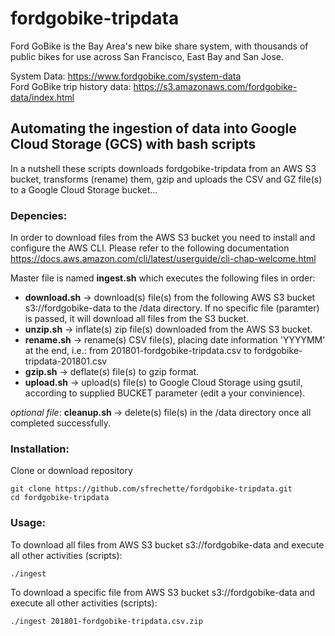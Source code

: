# fordgobike-tripdata   

Ford GoBike is the Bay Area's new bike share system, with thousands of public bikes for use across San Francisco, East Bay and San Jose.        

System Data: https://www.fordgobike.com/system-data      
Ford GoBike trip history data: https://s3.amazonaws.com/fordgobike-data/index.html

## Automating the ingestion of data into Google Cloud Storage (GCS) with bash scripts
In a nutshell these scripts downloads fordgobike-tripdata from an AWS S3 bucket, transforms (rename) them, gzip and uploads the CSV and GZ file(s) to a Google Cloud Storage bucket...

### Depencies:      
In order to download files from the AWS S3 bucket you need to install and configure the AWS CLI. Please refer to the following documentation https://docs.aws.amazon.com/cli/latest/userguide/cli-chap-welcome.html        

Master file is named **ingest.sh** which executes the following files in order:

* **download.sh** -> download(s) file(s) from the following AWS S3 bucket s3://fordgobike-data to the /data directory. If no specific file (paramter) is passed, it will download all files from the S3 bucket.
* **unzip.sh** -> inflate(s) zip file(s) downloaded from the AWS S3 bucket.
* **rename.sh** -> rename(s) CSV file(s), placing date information 'YYYYMM' at the end, i.e.: from 201801-fordgobike-tripdata.csv to fordgobike-tripdata-201801.csv
* **gzip.sh** -> deflate(s) file(s) to gzip format. 
* **upload.sh** -> upload(s) file(s) to Google Cloud Storage using gsutil, according to supplied BUCKET parameter (edit a your convinience).

*optional file*: **cleanup.sh** -> delete(s) file(s) in the /data directory once all completed successfully.        

### Installation: 
Clone or download repository
```     
git clone https://github.com/sfrechette/fordgobike-tripdata.git 
cd fordgobike-tripdata      
```     

### Usage: 
To download all files from AWS S3 bucket s3://fordgobike-data and execute all other activities (scripts):
```
./ingest 
```     

To download a specific file from AWS S3 bucket s3://fordgobike-data and execute all other activities (scripts):
```
./ingest 201801-fordgobike-tripdata.csv.zip
```
